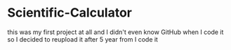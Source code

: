 # Scientific-Calculator
this was my first project at all  and I didn't even know GitHub when I code it  so I decided to reupload it after 5 year from I code it 
